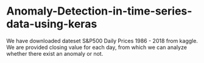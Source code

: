 # Anomaly-Detection-in-time-series-data-using-keras
We have downloaded dateset S&amp;P500 Daily Prices 1986 - 2018 from kaggle. We are provided closing value for each day, from which we can analyze whether there exist an anomaly or not.
